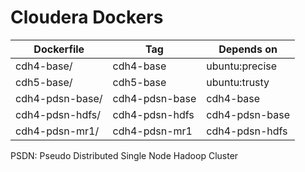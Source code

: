 # Cloudera Dockers

| Dockerfile                        | Tag                               | Depends on
| --------------------------------- | --------------------------------- | ------------------------------------
| cdh4-base/                        | cdh4-base                    		| ubuntu:precise
| cdh5-base/                        | cdh5-base                    		| ubuntu:trusty
| cdh4-pdsn-base/     				| cdh4-pdsn-base      				| cdh4-base
| cdh4-pdsn-hdfs/     				| cdh4-pdsn-hdfs      				| cdh4-pdsn-base
| cdh4-pdsn-mr1/      				| cdh4-pdsn-mr1       				| cdh4-pdsn-hdfs


PSDN: Pseudo Distributed Single Node Hadoop Cluster


